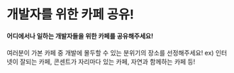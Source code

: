# 개발자를 위한 카페 공유!
#### 어디에서나 일하는 개발자들을 위한 카페를 공유해주세요!

여러분이 가본 카페 중 개발에 몰두할 수 있는 분위기의 장소를 선정해주세요!
ex) 인터넷이 잘되는 카페, 콘센트가 자리마다 있는 카페, 자연과 함께하는 카페 등!
